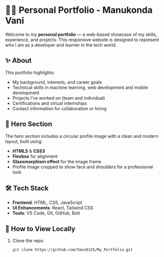 # 👩‍💻 Personal Portfolio - Manukonda Vani

Welcome to my **personal portfolio** — a web-based showcase of my skills, experience, and projects. This responsive website is designed to represent who I am as a developer and learner in the tech world.

## ✨ About

This portfolio highlights:

- My background, interests, and career goals
- Technical skills in machine learning, web development and mobile development
- Projects I’ve worked on (team and individual)
- Certifications and virtual internships
- Contact information for collaboration or hiring

## 📸 Hero Section

The hero section includes a circular profile image with a clean and modern layout, built using:

- **HTML5** & **CSS3**
- **Flexbox** for alignment
- **Glassmorphism effect** for the image frame
- Profile image cropped to show face and shoulders for a professional look

## 🛠️ Tech Stack

- **Frontend**: HTML, CSS, JavaScript
- **UI Enhancements**: React, Tailwind CSS 
- **Tools**: VS Code, Git, GitHub, Bolt

## 🚀 How to View Locally

1. Clone the repo:
   ```bash
   git clone https://github.com/Vani6125/My_Portfolio.git
